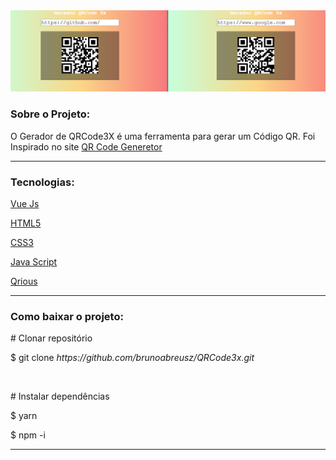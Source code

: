 <img src="src\img\Projeto.png"/>

<h3>Sobre o Projeto:</h3>

<p>O Gerador de QRCode3X é uma ferramenta para gerar um Código QR. Foi Inspirado no site <a href="https://br.qr-code-generator.com/a1/?ut_source=google_c&ut_medium=cpc&ut_campaign=pt_rlsa&ut_content=qr_code_exact&ut_term=gerador%20de%20qrcode_e&gclid=Cj0KCQjwpNr4BRDYARIsAADIx9xX-61d72uZQ7L1xh5LhcK3PalHyDMaahNcgDX_gXNRZKT6g3H3N6waAtoNEALw_wcB">QR Code Generetor</a></p>

<hr>

<h3>Tecnologias:</h3>

<p><a href="https://vuejs.org/">Vue Js</a></p>
<p><a href="https://html.spec.whatwg.org/multipage/">HTML5</a></p>
<p><a href="https://www.w3schools.com/Css/">CSS3</a></p>
<p><a href="https://www.javascript.com/">Java Script</a></p>
<p><a href="https://github.com/neocotic/qrious">Qrious</a></p>

<hr>

<h3>Como baixar o projeto: </h3>

<p>  # Clonar repositório </p>
<p>  $ git clone <i>https://github.com/brunoabreusz/QRCode3x.git</i></a> </p>

<br>

<p># Instalar dependências</p>
 
 <p>$ yarn</p>
 <p>$ npm -i</p>

 <hr>

